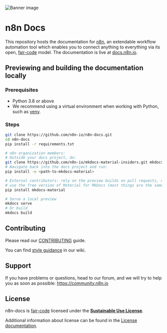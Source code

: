 ![Banner image](https://user-images.githubusercontent.com/10284570/173569848-c624317f-42b1-45a6-ab09-f0ea3c247648.png)

# n8n Docs

This repository hosts the documentation for [n8n](https://n8n.io/), an extendable workflow automation tool which enables you to connect anything to everything via its open, [fair-code](https://faircode.io/) model. The documentation is live at [docs.n8n.io](https://docs.n8n.io/).


## Previewing and building the documentation locally

### Prerequisites

* Python 3.8 or above
* We recommend using a virtual environment when working with Python, such as [venv](https://docs.python.org/3/tutorial/venv.html).

### Steps

```bash
git clone https://github.com/n8n-io/n8n-docs.git
cd n8n-docs
pip install -r requirements.txt

# n8n organization members: 
# Outside your docs project, do:
git clone https://github.com/n8n-io/mkdocs-material-insiders.git mkdocs-material
# Navigate back into the docs project and run:
pip install -e <path-to-mkdocs-material>

# External contributors: rely on the preview builds on pull requests, or 
# use the free version of Material for MkDocs (most things are the same, some formatting may be missing)
pip install mkdocs-material

# Serve a local preview
mkdocs serve
# Or build
mkdocs build
```

## Contributing

Please read our [CONTRIBUTING](CONTRIBUTING.md) guide.

You can find [style guidance](https://github.com/n8n-io/n8n-docs/wiki/Styles) in our wiki.


## Support

If you have problems or questions, head to our forum, and we will try to help you as soon as possible: https://community.n8n.io


## License

n8n-docs is [fair-code](http://faircode.io) licensed under the [**Sustainable Use License**](https://github.com/n8n-io/n8n/blob/master/LICENSE.md).

Additional information about license can be found in the [License documentation](https://docs.n8n.io/reference/license/).

